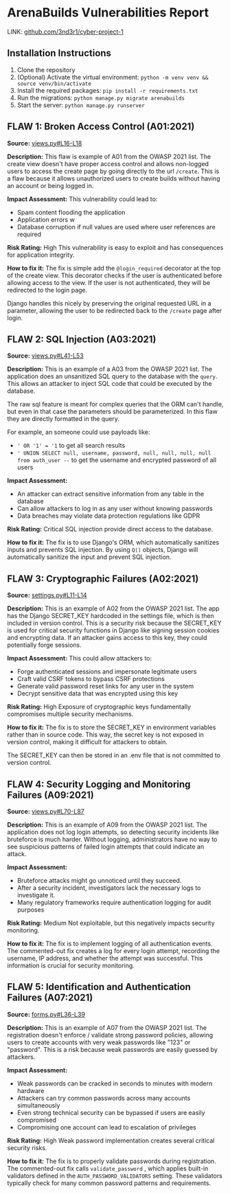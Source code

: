 # ArenaBuilds Vulnerabilities Report

LINK: [github.com/3nd3r1/cyber-project-1](https://github.com/3nd3r1/cyber-project-1)

## Installation Instructions

1. Clone the repository
2. (Optional) Activate the virtual environment: `python -m venv venv && source venv/bin/activate`
3. Install the required packages: `pip install -r requirements.txt`
4. Run the migrations: `python manage.py migrate arenabuilds`
5. Start the server: `python manage.py runserver`

## FLAW 1: Broken Access Control (A01:2021)

**Source:** [views.py#L16-L18](https://github.com/3nd3r1/cyber-project-1/blob/main/arenabuilds/views.py#L16-L18)

**Description:**
This flaw is example of A01 from the OWASP 2021 list.
The create view doesn't have proper access control and allows non-logged users to access the create page by going directly to the url `/create`.
This is a flaw because it allows unauthorized users to create builds without having an account or being logged in.

**Impact Assessment:**
This vulnerability could lead to:

- Spam content flooding the application
- Application errors w
- Database corruption if null values are used where user references are required

**Risk Rating:** High
This vulnerability is easy to exploit and has consequences for application integrity.

**How to fix it:**
The fix is simple add the `@login_required` decorator at the top of the create view.
This decorator checks if the user is authenticated before allowing access to the view.
If the user is not authenticated, they will be redirected to the login page.

Django handles this nicely by preserving the original requested URL in a parameter, allowing the user to be redirected back to the `/create` page after login.

## FLAW 2: SQL Injection (A03:2021)

**Source:** [views.py#L41-L53](https://github.com/3nd3r1/cyber-project-1/blob/main/arenabuilds/views.py#L41-L53)

**Description:**
This is an example of a A03 from the OWASP 2021 list.
The application does an unsanitized SQL query to the database with the `query`.
This allows an attacker to inject SQL code that could be executed by the database.

The raw sql feature is meant for complex queries that the ORM can't handle, but even in that case the parameters should be parameterized.
In this flaw they are directly formatted in the query.

For example, an someone could use payloads like:

- `' OR '1' = '1` to get all search results
- `' UNION SELECT null, username, password, null, null, null, null from auth_user --` to get the username and encrypted password of all users

**Impact Assessment:**

- An attacker can extract sensitive information from any table in the database
- Can allow attackers to log in as any user without knowing passwords
- Data breaches may violate data protection regulations like GDPR

**Risk Rating:** Critical
SQL injection provide direct access to the database.

**How to fix it:**
The fix is to use Django's ORM, which automatically sanitizes inputs and prevents SQL injection.
By using `Q()` objects, Django will automatically sanitize the input and prevent SQL injection.

## FLAW 3: Cryptographic Failures (A02:2021)

**Source:** [settings.py#L11-L14](https://github.com/3nd3r1/cyber-project-1/blob/main/arenabuilds/settings.py#L11-L14)

**Description:**
This is an example of A02 from the OWASP 2021 list.
The app has the Django SECRET_KEY hardcoded in the settings file, which is then included in version control.
This is a security risk because the SECRET_KEY is used for critical security functions in Django like signing session cookies and encrypting data.
If an attacker gains access to this key, they could potentially forge sessions.

**Impact Assessment:**
This could allow attackers to:

- Forge authenticated sessions and impersonate legitimate users
- Craft valid CSRF tokens to bypass CSRF protections
- Generate valid password reset links for any user in the system
- Decrypt sensitive data that was encrypted using this key

**Risk Rating:** High
Exposure of cryptographic keys fundamentally compromises multiple security mechanisms.

**How to fix it:**
The fix is to store the SECRET_KEY in environment variables rather than in source code.
This way, the secret key is not exposed in version control, making it difficult for attackers to obtain.

The SECRET_KEY can then be stored in an .env file that is not committed to version control.

## FLAW 4: Security Logging and Monitoring Failures (A09:2021)

**Source:** [views.py#L70-L87](https://github.com/3nd3r1/cyber-project-1/blob/main/arenabuilds/views.py#L70-L87)

**Description:**
This is an example of A09 from the OWASP 2021 list.
The application does not log login attempts, so detecting security incidents like bruteforce is much harder.
Without logging, administrators have no way to see suspicious patterns of failed login attempts that could indicate an attack.

**Impact Assessment:**

- Bruteforce attacks might go unnoticed until they succeed.
- After a security incident, investigators lack the necessary logs to investigate it.
- Many regulatory frameworks require authentication logging for audit purposes

**Risk Rating:** Medium
Not exploitable, but this negatively impacts security monitoring.

**How to fix it:**
The fix is to implement logging of all authentication events.
The commented-out fix creates a log for every login attempt, recording the username, IP address, and whether the attempt was successful.
This information is crucial for security monitoring.

## FLAW 5: Identification and Authentication Failures (A07:2021)

**Source:** [forms.py#L36-L39](https://github.com/3nd3r1/cyber-project-1/blob/main/arenabuilds/forms.py#L36-L39)

**Description:**
This is an example of A07 from the OWASP 2021 list.
The registration doesn't enforce / validate strong password policies, allowing users to create accounts with very weak passwords like "123" or "password".
This is a risk because weak passwords are easily guessed by attackers.

**Impact Assessment:**
- Weak passwords can be cracked in seconds to minutes with modern hardware
- Attackers can try common passwords across many accounts simultaneously
- Even strong technical security can be bypassed if users are easily compromised
- Compromising one account can lead to escalation of privileges

**Risk Rating:** High
Weak password implementation creates several critical security risks.

**How to fix it:**
The fix is to properly validate passwords during registration.
The commented-out fix calls `validate_password` , which applies built-in validators defined in the `AUTH_PASSWORD_VALIDATORS` setting.
These validators typically check for many common password patterns and requirements.

